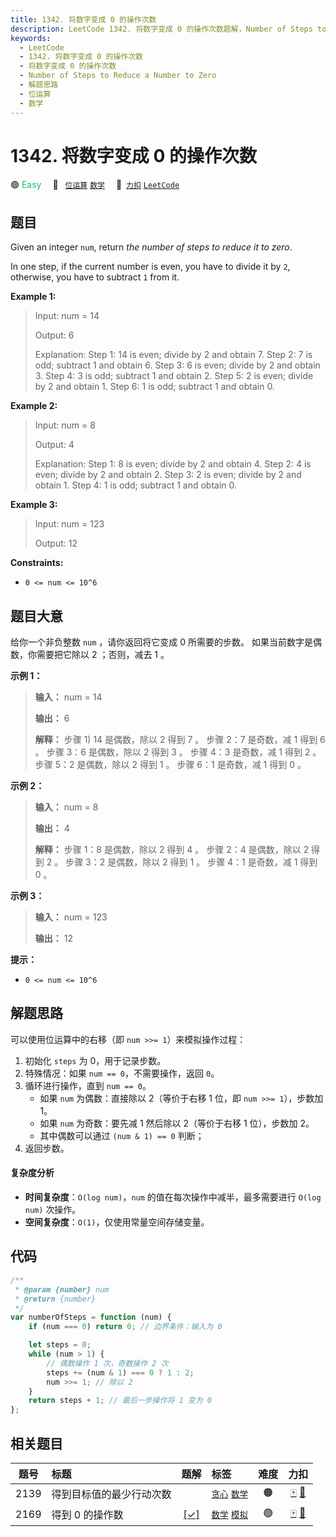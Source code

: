 ```yaml
---
title: 1342. 将数字变成 0 的操作次数
description: LeetCode 1342. 将数字变成 0 的操作次数题解，Number of Steps to Reduce a Number to Zero，包含解题思路、复杂度分析以及完整的 JavaScript 代码实现。
keywords:
  - LeetCode
  - 1342. 将数字变成 0 的操作次数
  - 将数字变成 0 的操作次数
  - Number of Steps to Reduce a Number to Zero
  - 解题思路
  - 位运算
  - 数学
---
```


# 1342. 将数字变成 0 的操作次数

🟢 <font color=#15bd66>Easy</font>&emsp; 🔖&ensp; [`位运算`](/tag/bit-manipulation.md) [`数学`](/tag/math.md)&emsp; 🔗&ensp;[`力扣`](https://leetcode.cn/problems/number-of-steps-to-reduce-a-number-to-zero) [`LeetCode`](https://leetcode.com/problems/number-of-steps-to-reduce-a-number-to-zero)

## 题目

Given an integer `num`, return _the number of steps to reduce it to zero_.

In one step, if the current number is even, you have to divide it by `2`,
otherwise, you have to subtract `1` from it.

**Example 1:**

> Input: num = 14
>
> Output: 6
>
> Explanation:
> Step 1: 14 is even; divide by 2 and obtain 7.
> Step 2: 7 is odd; subtract 1 and obtain 6.
> Step 3: 6 is even; divide by 2 and obtain 3.
> Step 4: 3 is odd; subtract 1 and obtain 2.
> Step 5: 2 is even; divide by 2 and obtain 1.
> Step 6: 1 is odd; subtract 1 and obtain 0.

**Example 2:**

> Input: num = 8
>
> Output: 4
>
> Explanation:
> Step 1: 8 is even; divide by 2 and obtain 4.
> Step 2: 4 is even; divide by 2 and obtain 2.
> Step 3: 2 is even; divide by 2 and obtain 1.
> Step 4: 1 is odd; subtract 1 and obtain 0.

**Example 3:**

> Input: num = 123
>
> Output: 12

**Constraints:**

- `0 <= num <= 10^6`

## 题目大意

给你一个非负整数 `num` ，请你返回将它变成 0 所需要的步数。 如果当前数字是偶数，你需要把它除以 2 ；否则，减去 1 。

**示例 1：**

> **输入：** num = 14
>
> **输出：** 6
>
> **解释：** 步骤 1) 14 是偶数，除以 2 得到 7 。
> 步骤 2：7 是奇数，减 1 得到 6 。
> 步骤 3：6 是偶数，除以 2 得到 3 。
> 步骤 4：3 是奇数，减 1 得到 2 。
> 步骤 5：2 是偶数，除以 2 得到 1 。
> 步骤 6：1 是奇数，减 1 得到 0 。

**示例 2：**

> **输入：** num = 8
>
> **输出：** 4
>
> **解释：**
> 步骤 1：8 是偶数，除以 2 得到 4 。
> 步骤 2：4 是偶数，除以 2 得到 2 。
> 步骤 3：2 是偶数，除以 2 得到 1 。
> 步骤 4：1 是奇数，减 1 得到 0 。

**示例 3：**

> **输入：** num = 123
>
> **输出：** 12

**提示：**

- `0 <= num <= 10^6`

## 解题思路

可以使用位运算中的右移（即 `num >>= 1`）来模拟操作过程：

1. 初始化 `steps` 为 0，用于记录步数。
2. 特殊情况：如果 `num == 0`，不需要操作，返回 `0`。
3. 循环进行操作，直到 `num == 0`。
   - 如果 `num` 为偶数：直接除以 2（等价于右移 1 位，即 `num >>= 1`），步数加 1。
   - 如果 `num` 为奇数：要先减 1 然后除以 2（等价于右移 1 位），步数加 2。
   - 其中偶数可以通过 `(num & 1) == 0` 判断；
4. 返回步数。

#### 复杂度分析

- **时间复杂度**：`O(log num)`，`num` 的值在每次操作中减半，最多需要进行 `O(log num)` 次操作。
- **空间复杂度**：`O(1)`，仅使用常量空间存储变量。

## 代码

```javascript
/**
 * @param {number} num
 * @return {number}
 */
var numberOfSteps = function (num) {
	if (num === 0) return 0; // 边界条件：输入为 0

	let steps = 0;
	while (num > 1) {
		// 偶数操作 1 次，奇数操作 2 次
		steps += (num & 1) === 0 ? 1 : 2;
		num >>= 1; // 除以 2
	}
	return steps + 1; // 最后一步操作将 1 变为 0
};
```

## 相关题目

<!-- prettier-ignore -->
| 题号 | 标题 | 题解 | 标签 | 难度 | 力扣 |
| :------: | :------ | :------: | :------ | :------: | :------: |
| 2139 | 得到目标值的最少行动次数 |  |  [`贪心`](/tag/greedy.md) [`数学`](/tag/math.md) | 🟠 | [🀄️](https://leetcode.cn/problems/minimum-moves-to-reach-target-score) [🔗](https://leetcode.com/problems/minimum-moves-to-reach-target-score) |
| 2169 | 得到 0 的操作数 | [[✓]](/problem/2169.md) |  [`数学`](/tag/math.md) [`模拟`](/tag/simulation.md) | 🟢 | [🀄️](https://leetcode.cn/problems/count-operations-to-obtain-zero) [🔗](https://leetcode.com/problems/count-operations-to-obtain-zero) |